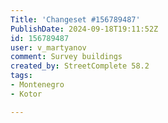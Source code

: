 ```yaml
---
Title: 'Changeset #156789487'
PublishDate: 2024-09-18T19:11:52Z
id: 156789487
user: v_martyanov
comment: Survey buildings
created_by: StreetComplete 58.2
tags:
- Montenegro
- Kotor

---
```

